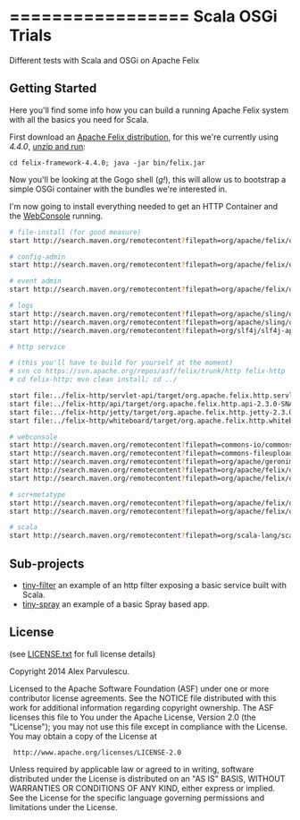 =================
Scala OSGi Trials
=================

Different tests with Scala and OSGi on Apache Felix

Getting Started
---------------

Here you'll find some info how you can build a running Apache Felix system 
with all the basics you need for Scala.

First download an [Apache Felix distribution](https://felix.apache.org/downloads.cgi), 
for this we're currently using _4.4.0_, [unzip and run](https://felix.apache.org/documentation/subprojects/apache-felix-framework/apache-felix-framework-usage-documentation.html):

    cd felix-framework-4.4.0; java -jar bin/felix.jar

Now you'll be looking at the Gogo shell (_g!_), this will allow us to bootstrap a simple OSGi container with the bundles we're interested in.

I'm now going to install everything needed to get an HTTP Container and the [WebConsole](https://felix.apache.org/documentation/subprojects/apache-felix-web-console.html) running.


```bash
# file-install (for good measure)
start http://search.maven.org/remotecontent?filepath=org/apache/felix/org.apache.felix.fileinstall/3.2.8/org.apache.felix.fileinstall-3.2.8.jar

# config-admin
start http://search.maven.org/remotecontent?filepath=org/apache/felix/org.apache.felix.configadmin/1.8.0/org.apache.felix.configadmin-1.8.0.jar

# event admin
start http://search.maven.org/remotecontent?filepath=org/apache/felix/org.apache.felix.eventadmin/1.3.2/org.apache.felix.eventadmin-1.3.2.jar

# logs
start http://search.maven.org/remotecontent?filepath=org/apache/sling/org.apache.sling.commons.logservice/1.0.2/org.apache.sling.commons.logservice-1.0.2.jar
start http://search.maven.org/remotecontent?filepath=org/apache/sling/org.apache.sling.commons.log/3.0.2/org.apache.sling.commons.log-3.0.2.jar
start http://search.maven.org/remotecontent?filepath=org/slf4j/slf4j-api/1.6.4/slf4j-api-1.6.4.jar

# http service 

# (this you'll have to build for yourself at the moment)
# svn co https://svn.apache.org/repos/asf/felix/trunk/http felix-http
# cd felix-http; mvn clean install; cd ../

start file:../felix-http/servlet-api/target/org.apache.felix.http.servlet-api-0.0.1-SNAPSHOT.jar
start file:../felix-http/api/target/org.apache.felix.http.api-2.3.0-SNAPSHOT.jar
start file:../felix-http/jetty/target/org.apache.felix.http.jetty-2.3.0-SNAPSHOT.jar
start file:../felix-http/whiteboard/target/org.apache.felix.http.whiteboard-2.3.0-SNAPSHOT.jar

# webconsole
start http://search.maven.org/remotecontent?filepath=commons-io/commons-io/2.4/commons-io-2.4.jar
start http://search.maven.org/remotecontent?filepath=commons-fileupload/commons-fileupload/1.3.1/commons-fileupload-1.3.1.jar
start http://search.maven.org/remotecontent?filepath=org/apache/geronimo/bundles/json/20090211_1/json-20090211_1.jar
start http://search.maven.org/remotecontent?filepath=org/apache/felix/org.apache.felix.webconsole/4.2.2/org.apache.felix.webconsole-4.2.2.jar
start http://search.maven.org/remotecontent?filepath=org/apache/felix/org.apache.felix.webconsole.plugins.event/1.1.0/org.apache.felix.webconsole.plugins.event-1.1.0.jar

# scr+metatype
start http://search.maven.org/remotecontent?filepath=org/apache/felix/org.apache.felix.metatype/1.0.10/org.apache.felix.metatype-1.0.10.jar
start http://search.maven.org/remotecontent?filepath=org/apache/felix/org.apache.felix.scr/1.8.2/org.apache.felix.scr-1.8.2.jar

# scala
start http://search.maven.org/remotecontent?filepath=org/scala-lang/scala-library/2.11.0/scala-library-2.11.0.jar

```

Sub-projects
------------

  - [tiny-filter](/tiny-filter) an example of an http filter exposing a basic service built with Scala.
  - [tiny-spray](/tiny-spray) an example of a basic Spray based app.

License
-------

(see [LICENSE.txt](LICENSE.txt) for full license details)

Copyright 2014 Alex Parvulescu.

Licensed to the Apache Software Foundation (ASF) under one or more
contributor license agreements.  See the NOTICE file distributed with
this work for additional information regarding copyright ownership.
The ASF licenses this file to You under the Apache License, Version 2.0
(the "License"); you may not use this file except in compliance with
the License.  You may obtain a copy of the License at

     http://www.apache.org/licenses/LICENSE-2.0

Unless required by applicable law or agreed to in writing, software
distributed under the License is distributed on an "AS IS" BASIS,
WITHOUT WARRANTIES OR CONDITIONS OF ANY KIND, either express or implied.
See the License for the specific language governing permissions and
limitations under the License.

